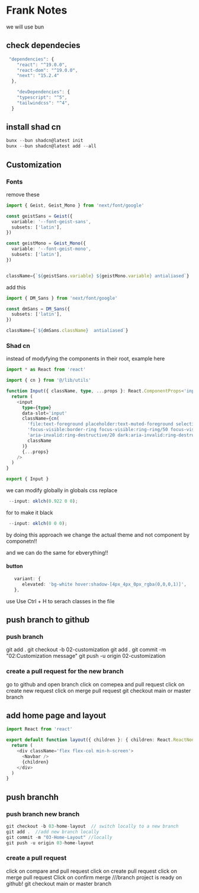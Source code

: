 # Frank Notes

we will use bun

## check dependecies

```ts
 "dependencies": {
    "react": "^19.0.0",
    "react-dom": "^19.0.0",
    "next": "15.2.4"
  },

    "devDependencies": {
    "typescript": "^5",
    "tailwindcss": "^4",
  }
```

## install shad cn

```ts
bunx --bun shadcn@latest init
bunx --bun shadcn@latest add --all
```

## Customization

### Fonts

remove these

```ts
import { Geist, Geist_Mono } from 'next/font/google'

const geistSans = Geist({
  variable: '--font-geist-sans',
  subsets: ['latin'],
})

const geistMono = Geist_Mono({
  variable: '--font-geist-mono',
  subsets: ['latin'],
})


className={`${geistSans.variable} ${geistMono.variable} antialiased`}

```

add this

```ts
import { DM_Sans } from 'next/font/google'

const dmSans = DM_Sans({
  subsets: ['latin'],
})

className={`${dmSans.className}  antialiased`}

```

### Shad cn

instead of modyfying the components in their root,
example here

```ts
import * as React from 'react'

import { cn } from '@/lib/utils'

function Input({ className, type, ...props }: React.ComponentProps<'input'>) {
  return (
    <input
      type={type}
      data-slot='input'
      className={cn(
        'file:text-foreground placeholder:text-muted-foreground selection:bg-primary selection:text-primary-foreground dark:bg-input/30 border-black flex h-9 w-full min-w-0 rounded-md border bg-transparent px-3 py-1 text-base shadow-xs transition-[color,box-shadow] outline-none file:inline-flex file:h-7 file:border-0 file:bg-transparent file:text-sm file:font-medium disabled:pointer-events-none disabled:cursor-not-allowed disabled:opacity-50 md:text-sm',
        'focus-visible:border-ring focus-visible:ring-ring/50 focus-visible:ring-[3px]',
        'aria-invalid:ring-destructive/20 dark:aria-invalid:ring-destructive/40 aria-invalid:border-destructive',
        className
      )}
      {...props}
    />
  )
}

export { Input }
```

we can modify globally in globals css
replace

```ts
 --input: oklch(0.922 0 0);
```

for to make it black

```ts
 --input: oklch(0 0 0);
```

by doing this approach we change the actual theme and not component by componetn!!

and we can do the same for ebverything!!

#### button

```ts
   variant: {
      elevated: 'bg-white hover:shadow-[4px_4px_0px_rgba(0,0,0,1)]',
   },
```

use Use Ctrl + H to serach classes in the file

## push branch to github

### push branch

git add .
git checkout -b 02-customization
git add .
git commit -m "02:Customization message"
git push -u origin 02-customization

### create a pull request for the new branch

go to github and open branch
click on comepea and pull request
click on create new request
click on merge pull request
git checkout main or master branch

## add home page and layout

```ts
import React from 'react'

export default function layout({ children }: { children: React.ReactNode }) {
  return (
    <div className='flex flex-col min-h-screen'>
      <Navbar />
      {children}
    </div>
  )
}
```

## push branchh

### push branch new branch

```ts
git checkout -b 03-home-layout  // switch locally to a new branch
git add .  //add new branch locally
git commit -m "03-Home-Layout" //locally
git push -u origin 03-home-layout
```

### create a pull request

click on compare and pull request
click on create pull request
click on merge pull request
Click on confirm merge
///branch project is ready on github!
git checkout main or master branch
